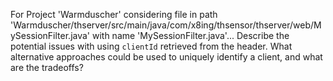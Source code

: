 For Project 'Warmduscher' considering file in path 'Warmduscher/thserver/src/main/java/com/x8ing/thsensor/thserver/web/MySessionFilter.java' with name 'MySessionFilter.java'... 
Describe the potential issues with using `clientId` retrieved from the header. What alternative approaches could be used to uniquely identify a client, and what are the tradeoffs?